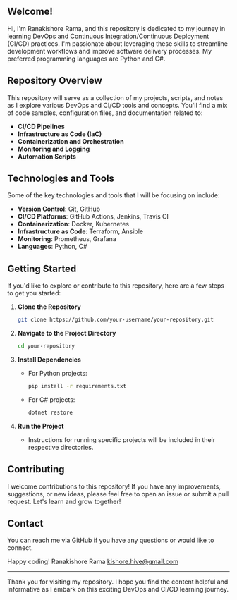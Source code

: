 ## Welcome!

Hi, I'm Ranakishore Rama, and this repository is dedicated to my journey in learning DevOps and Continuous Integration/Continuous Deployment (CI/CD) practices. 
I'm passionate about leveraging these skills to streamline development workflows and improve software delivery processes. My preferred programming languages are Python and C#.

## Repository Overview

This repository will serve as a collection of my projects, scripts, and notes as I explore various DevOps and CI/CD tools and concepts. You'll find a mix of code samples, configuration files, and documentation related to:

- **CI/CD Pipelines**
- **Infrastructure as Code (IaC)**
- **Containerization and Orchestration**
- **Monitoring and Logging**
- **Automation Scripts**

## Technologies and Tools

Some of the key technologies and tools that I will be focusing on include:

- **Version Control**: Git, GitHub
- **CI/CD Platforms**: GitHub Actions, Jenkins, Travis CI
- **Containerization**: Docker, Kubernetes
- **Infrastructure as Code**: Terraform, Ansible
- **Monitoring**: Prometheus, Grafana
- **Languages**: Python, C#

## Getting Started

If you'd like to explore or contribute to this repository, here are a few steps to get you started:

1. **Clone the Repository**
   ```sh
   git clone https://github.com/your-username/your-repository.git
   ```

2. **Navigate to the Project Directory**
   ```sh
   cd your-repository
   ```

3. **Install Dependencies**
   - For Python projects:
     ```sh
     pip install -r requirements.txt
     ```
   - For C# projects:
     ```sh
     dotnet restore
     ```

4. **Run the Project**
   - Instructions for running specific projects will be included in their respective directories.

## Contributing

I welcome contributions to this repository! If you have any improvements, suggestions, or new ideas, please feel free to open an issue or submit a pull request. Let's learn and grow together!

## Contact

You can reach me via GitHub if you have any questions or would like to connect.

Happy coding!
Ranakishore Rama
kishore.hive@gmail.com

---

Thank you for visiting my repository. I hope you find the content helpful and informative as I embark on this exciting DevOps and CI/CD learning journey.
